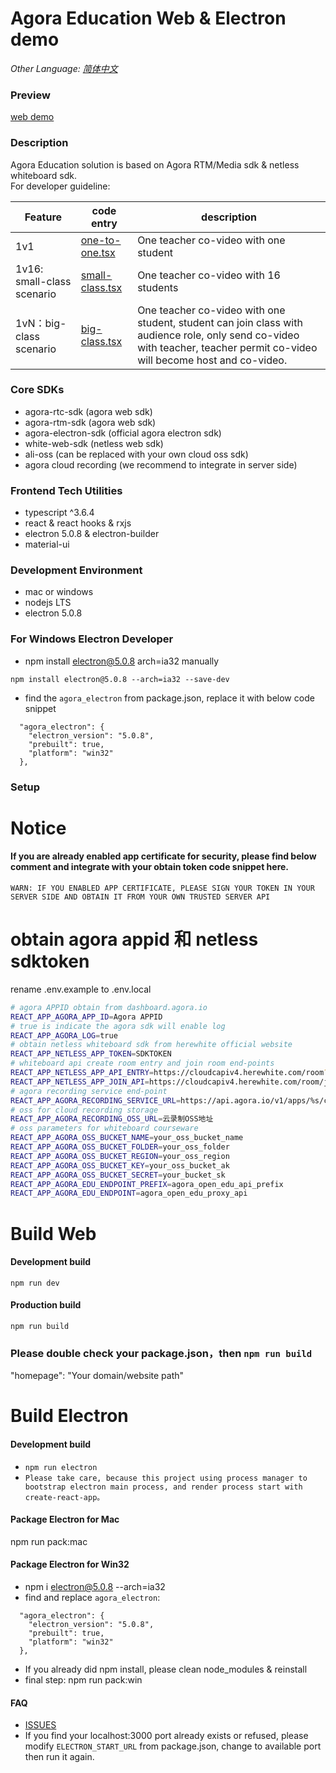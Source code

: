 # Agora Education Web & Electron demo  
*Other Language: [简体中文](README.zh.md)*

### Preview
  [web demo](https://solutions.agora.io/education/web/)

### Description
  Agora Education solution is based on Agora RTM/Media sdk & netless whiteboard sdk.  
  For developer guideline:

  |Feature|code entry|description|  
  | ---- | ----- | ----- |
  | 1v1 | [one-to-one.tsx](./src/pages/classroom/one-to-one.tsx) | One teacher co-video with one student |
  | 1v16: small-class scenario| [small-class.tsx](./src/pages/classroom/small-class.tsx) | One teacher co-video with 16 students |
  | 1vN：big-class scenario | [big-class.tsx](./src/pages/classroom/big-class.tsx) | One teacher co-video with one student, student can join class with audience role, only send co-video with teacher, teacher permit co-video will become host and co-video. |

### Core SDKs
  * agora-rtc-sdk (agora web sdk)
  * agora-rtm-sdk (agora web sdk)
  * agora-electron-sdk  (official agora electron sdk)
  * white-web-sdk (netless web sdk)
  * ali-oss (can be replaced with your own cloud oss sdk)
  * agora cloud recording (we recommend to integrate in server side)

### Frontend Tech Utilities
  * typescript ^3.6.4
  * react & react hooks & rxjs
  * electron 5.0.8 & electron-builder
  * material-ui


### Development Environment
  * mac or windows
  * nodejs LTS
  * electron 5.0.8

### For Windows Electron Developer
  * npm install electron@5.0.8 arch=ia32 manually  
  ```  
  npm install electron@5.0.8 --arch=ia32 --save-dev
  ```  
  * find the `agora_electron` from package.json, replace it with below code snippet  
  ```
    "agora_electron": {
      "electron_version": "5.0.8",
      "prebuilt": true,
      "platform": "win32"
    },
  ```  

### Setup

# Notice 
#### If you are already enabled app certificate for security, please find below comment and integrate with your obtain token code snippet here.
```
WARN: IF YOU ENABLED APP CERTIFICATE, PLEASE SIGN YOUR TOKEN IN YOUR SERVER SIDE AND OBTAIN IT FROM YOUR OWN TRUSTED SERVER API
```

# obtain agora appid 和 netless sdktoken
  rename .env.example to .env.local
```bash
# agora APPID obtain from dashboard.agora.io
REACT_APP_AGORA_APP_ID=Agora APPID
# true is indicate the agora sdk will enable log
REACT_APP_AGORA_LOG=true
# obtain netless whiteboard sdk from herewhite official website
REACT_APP_NETLESS_APP_TOKEN=SDKTOKEN
# whiteboard api create room entry and join room end-points
REACT_APP_NETLESS_APP_API_ENTRY=https://cloudcapiv4.herewhite.com/room?token=
REACT_APP_NETLESS_APP_JOIN_API=https://cloudcapiv4.herewhite.com/room/join?token=
# agora recording service end-point
REACT_APP_AGORA_RECORDING_SERVICE_URL=https://api.agora.io/v1/apps/%s/cloud_recording/
# oss for cloud recording storage
REACT_APP_AGORA_RECORDING_OSS_URL=云录制OSS地址
# oss parameters for whiteboard courseware
REACT_APP_AGORA_OSS_BUCKET_NAME=your_oss_bucket_name
REACT_APP_AGORA_OSS_BUCKET_FOLDER=your_oss_folder
REACT_APP_AGORA_OSS_BUCKET_REGION=your_oss_region
REACT_APP_AGORA_OSS_BUCKET_KEY=your_oss_bucket_ak
REACT_APP_AGORA_OSS_BUCKET_SECRET=your_bucket_sk
REACT_APP_AGORA_EDU_ENDPOINT_PREFIX=agora_open_edu_api_prefix
REACT_APP_AGORA_EDU_ENDPOINT=agora_open_edu_proxy_api
```

# Build Web 

#### Development build
  `npm run dev`

#### Production build
  `npm run build`

### Please double check your package.json，then `npm run build`
  "homepage": "Your domain/website path"

# Build Electron

#### Development build
  * `npm run electron`  
  * `Please take care, because this project using process manager to bootstrap electron main process, and render process start with create-react-app。`  

#### Package Electron for Mac  
  npm run pack:mac  

#### Package Electron for Win32  
  * npm i electron@5.0.8 --arch=ia32  
  * find and replace `agora_electron`:  
  ```
    "agora_electron": {
      "electron_version": "5.0.8",
      "prebuilt": true,
      "platform": "win32"
    },
  ```    
  * If you already did npm install, please clean node_modules & reinstall  
  * final step: npm run pack:win   

#### FAQ
  * [ISSUES](https://github.com/AgoraIO-Usecase/eEducation/issues/new)  
  * If you find your localhost:3000 port already exists or refused, please modify `ELECTRON_START_URL` from package.json, change to available port then run it again.  

